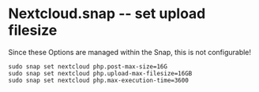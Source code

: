 # Nextcloud.snap -- set upload filesize

Since these Options are managed within the Snap, this is not configurable!

```
sudo snap set nextcloud php.post-max-size=16G 
sudo snap set nextcloud php.upload-max-filesize=16GB
sudo snap set nextcloud php.max-execution-time=3600
```

